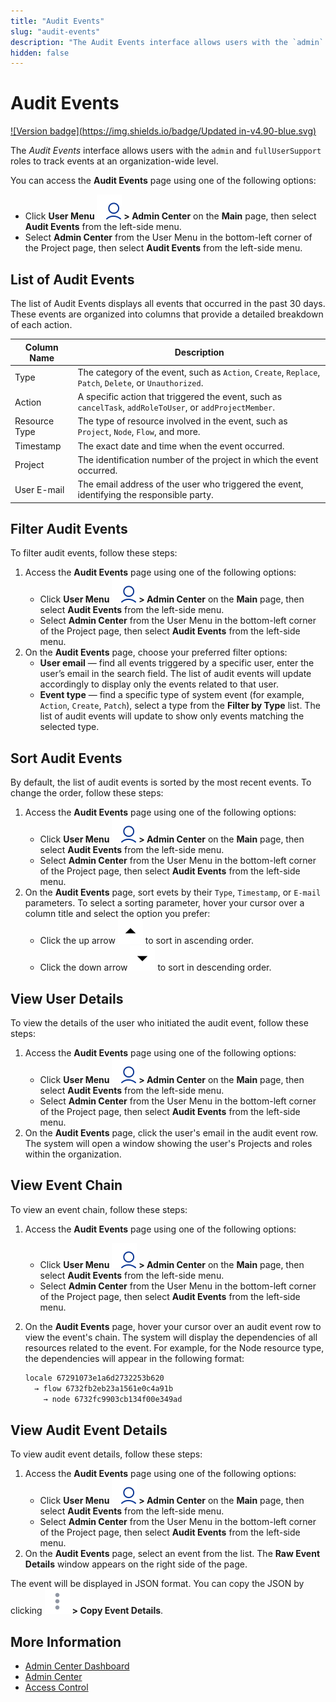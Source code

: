 ```yaml
---
title: "Audit Events"
slug: "audit-events"
description: "The Audit Events interface allows users with the `admin` and `fullSupportUser` roles to track events at an organization-wide level."
hidden: false
---
```


# Audit Events

[![Version badge](https://img.shields.io/badge/Updated in-v4.90-blue.svg)](../../../../release-notes/4.90.md)

The _Audit Events_ interface allows users with the `admin` and `fullUserSupport` roles to track events at an organization-wide level.

You can access the **Audit Events** page using one of the following options:

- Click **User Menu ![user-menu](../../../../_assets/icons/user-menu.svg) > Admin Center** on the **Main** page, then select **Audit Events** from the left-side menu.
- Select **Admin Center** from the User Menu in the bottom-left corner of the Project page, then select **Audit Events** from the left-side menu.

## List of Audit Events

The list of Audit Events displays all events that occurred in the past 30 days. These events are organized into columns that provide a detailed breakdown of each action.

| Column Name   | Description                                                                                               |
|---------------|-----------------------------------------------------------------------------------------------------------|
| Type          | The category of the event, such as `Action`, `Create`, `Replace`, `Patch`, `Delete`, or `Unauthorized`.   |
| Action        | A specific action that triggered the event, such as `cancelTask`, `addRoleToUser`, or `addProjectMember`. |
| Resource Type | The type of resource involved in the event, such as `Project`, `Node`, `Flow`, and more.                  |
| Timestamp     | The exact date and time when the event occurred.                                                          |
| Project       | The identification number of the project in which the event occurred.                                     |
| User E-mail   | The email address of the user who triggered the event, identifying the responsible party.                 |

## Filter Audit Events

To filter audit events, follow these steps:

1. Access the **Audit Events** page using one of the following options:
    - Click **User Menu ![user-menu](../../../../_assets/icons/user-menu.svg) > Admin Center** on the **Main** page, then select **Audit Events** from the left-side menu.
    - Select **Admin Center** from the User Menu in the bottom-left corner of the Project page, then select **Audit Events** from the left-side menu.
2. On the **Audit Events** page, choose your preferred filter options:
    - **User email** — find all events triggered by a specific user, enter the user’s email in the search field. The list of audit events will update accordingly to display only the events related to that user. 
    - **Event type** — find a specific type of system event (for example, `Action`, `Create`, `Patch`), select a type from the **Filter by Type** list. The list of audit events will update to show only events matching the selected type.

## Sort Audit Events

By default, the list of audit events is sorted by the most recent events.
To change the order, follow these steps:

1. Access the **Audit Events** page using one of the following options:
    - Click **User Menu ![user-menu](../../../../_assets/icons/user-menu.svg) > Admin Center** on the **Main** page, then select **Audit Events** from the left-side menu.
    - Select **Admin Center** from the User Menu in the bottom-left corner of the Project page, then select **Audit Events** from the left-side menu.
2. On the **Audit Events** page, sort evets by their `Type`, `Timestamp`, or `E-mail` parameters. To select a sorting parameter, hover your cursor over a column title and select the option you prefer:
    - Click the up arrow ![arrow-up-black](../../../../_assets/icons/arrow-up-black.svg) to sort in ascending order.
    - Click the down arrow ![arrow-down-black](../../../../_assets/icons/arrow-down-black.svg) to sort in descending order.

## View User Details

To view the details of the user who initiated the audit event, follow these steps:

1. Access the **Audit Events** page using one of the following options:
    - Click **User Menu ![user-menu](../../../../_assets/icons/user-menu.svg) > Admin Center** on the **Main** page, then select **Audit Events** from the left-side menu.
    - Select **Admin Center** from the User Menu in the bottom-left corner of the Project page, then select **Audit Events** from the left-side menu.
2. On the **Audit Events** page, click the user's email in the audit event row. The system will open a window showing the user's Projects and roles within the organization.

## View Event Chain

To view an event chain, follow these steps:

1. Access the **Audit Events** page using one of the following options:
    - Click **User Menu ![user-menu](../../../../_assets/icons/user-menu.svg) > Admin Center** on the **Main** page, then select **Audit Events** from the left-side menu.
    - Select **Admin Center** from the User Menu in the bottom-left corner of the Project page, then select **Audit Events** from the left-side menu.
2. On the **Audit Events** page, hover your cursor over an audit event row to view the event's chain. The system will display the dependencies of all resources related to the event. For example, for the Node resource type, the dependencies will appear in the following format:
    
    ```txt
    locale 67291073e1a6d2732253b620
      → flow 6732fb2eb23a1561e0c4a91b
 	    → node 6732fc9903cb134f00e349ad
    ```
   
## View Audit Event Details

To view audit event details, follow these steps:

1. Access the **Audit Events** page using one of the following options:
    - Click **User Menu ![user-menu](../../../../_assets/icons/user-menu.svg) > Admin Center** on the **Main** page, then select **Audit Events** from the left-side menu.
    - Select **Admin Center** from the User Menu in the bottom-left corner of the Project page, then select **Audit Events** from the left-side menu.
2. On the **Audit Events** page, select an event from the list. The **Raw Event Details** window appears on the right side of the page.

The event will be displayed in JSON format.
You can copy the JSON by clicking ![vertical-ellipsis](../../../../_assets/icons/vertical-ellipsis.svg) **> Copy Event Details**.

## More Information

- [Admin Center Dashboard](dashboard.md)
- [Admin Center](overview.md)
- [Access Control](access-control.md)